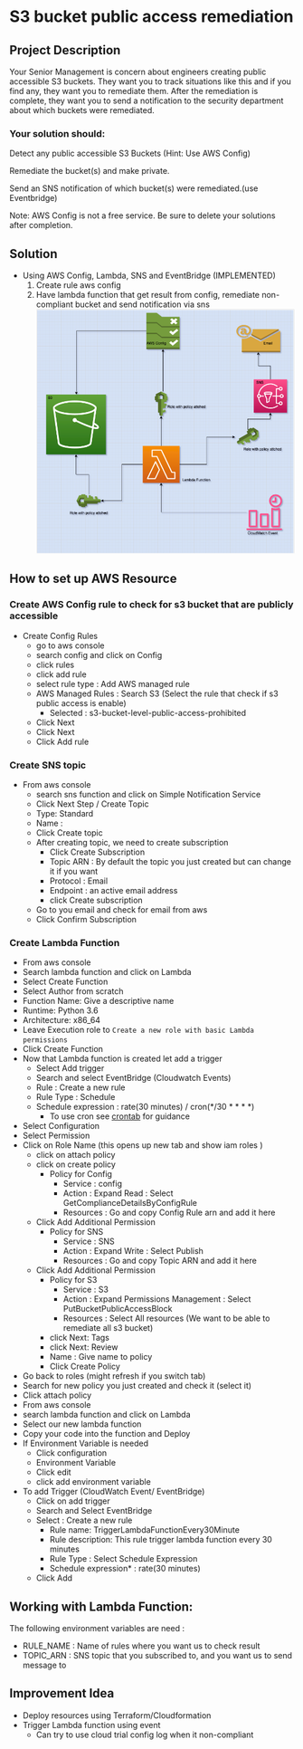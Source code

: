 # S3 bucket public access remediation

## Project Description
Your Senior Management is concern about engineers creating public accessible S3 buckets.
They want you to track situations like this and if you find any, they want you to remediate them.
After the remediation is complete, they want you to send a notification to the security department about which buckets 
were remediated.

### Your solution should:
Detect any public accessible S3 Buckets (Hint: Use AWS Config)

Remediate the bucket(s) and make private.

Send an SNS notification of which bucket(s) were remediated.(use Eventbridge)

Note: AWS Config is not a free service. Be sure to delete your solutions after completion.

## Solution
- Using AWS Config, Lambda, SNS and EventBridge (IMPLEMENTED)
  1. Create rule aws config
  2. Have lambda function that get result from config, remediate non-compliant bucket and send notification via sns
     ![img.png](img.png)


## How to set up AWS Resource
### Create AWS Config rule to check for s3 bucket that are publicly accessible
- Create Config Rules
  - go to aws console
  - search config and click on Config
  - click rules
  - click add rule
  - select rule type : Add AWS managed rule
  - AWS Managed Rules : Search S3 (Select the rule that check if s3 public access is enable)
    - Selected : s3-bucket-level-public-access-prohibited
  - Click Next
  - Click Next
  - Click Add rule

### Create SNS topic
- From aws console
  - search sns function and click on Simple Notification Service
  - Click Next Step / Create Topic
  - Type: Standard
  - Name : <Some name for topic>
  - Click Create topic
  - After creating topic, we need to create subscription
    - Click Create Subscription
    - Topic ARN : By default the topic you just created but can change it if you want
    - Protocol : Email
    - Endpoint : an active email address
    - click Create subscription
  - Go to you email and check for email from aws
  - Click Confirm Subscription

### Create Lambda Function
- From aws console
- Search lambda function and click on Lambda
- Select Create Function
- Select Author from scratch
- Function Name: Give a descriptive name
- Runtime: Python 3.6
- Architecture: x86_64
- Leave Execution role to `Create a new role with basic Lambda permissions`
- Click Create Function
- Now that Lambda function is created let add a trigger
  - Select Add trigger
  - Search and select EventBridge (Cloudwatch Events)
  - Rule : Create a new rule
  - Rule Type : Schedule
  - Schedule expression : rate(30 minutes) / cron(*/30 * * * *)
    - To use cron see [crontab](https://crontab-generator.org/) for guidance
- Select Configuration
- Select Permission
- Click on Role Name (this opens up new tab and show iam roles )
  - click on attach policy
  - click on create policy
    - Policy for Config
      - Service : config
      - Action : Expand Read :  Select GetComplianceDetailsByConfigRule
      - Resources : Go and copy Config Rule arn and add it here
  - Click Add Additional Permission
    - Policy for SNS
      - Service : SNS
      - Action : Expand Write :  Select Publish
      - Resources : Go and copy Topic ARN and add it here
  - Click Add Additional Permission
    - Policy for S3
      - Service : S3
      - Action : Expand Permissions Management :  Select PutBucketPublicAccessBlock
      - Resources : Select All resources (We want to be able to remediate all s3 bucket)
    - click Next: Tags
    - click Next: Review
    - Name : Give name to policy
    - Click Create Policy
- Go back to roles (might refresh if you switch tab)
- Search for new policy you just created and check it (select it)
- Click attach policy
- From aws console
- search lambda function and click on Lambda
- Select our new lambda function
- Copy your code into the function and Deploy
- If Environment Variable is needed
  - Click configuration
  - Environment Variable
  - Click edit
  - click add environment variable
- To add Trigger (CloudWatch Event/ EventBridge)
  - Click on add trigger
  - Search and Select EventBridge
  - Select : Create a new rule
    - Rule name: TriggerLambdaFunctionEvery30Minute
    - Rule description: This rule trigger lambda function every 30 minutes
    - Rule Type : Select Schedule Expression
    - Schedule expression* : rate(30 minutes)
  - Click Add

## Working with Lambda Function:
The following environment variables are need :
- RULE_NAME : Name of rules where you want us to check result
- TOPIC_ARN : SNS topic that you subscribed to, and you want us to send message to

## Improvement Idea
- Deploy resources using Terraform/Cloudformation
- Trigger Lambda function using event 
  - Can try to use cloud trial config log when it non-compliant